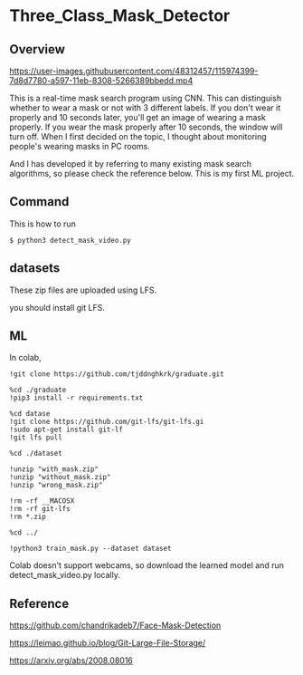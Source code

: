 # Three_Class_Mask_Detector

Overview
-------------

https://user-images.githubusercontent.com/48312457/115974399-7d8d7780-a597-11eb-8308-5266389bbedd.mp4



This is a real-time mask search program using CNN. This can distinguish whether to wear a mask or not with 3 different labels. If you don't wear it properly and 10 seconds later, you'll get an image of wearing a mask properly. If you wear the mask properly after 10 seconds, the window will turn off. When I first decided on the topic, I thought about monitoring people's wearing masks in PC rooms.

And I has developed it by referring to many existing mask search algorithms, so please check the reference below. This is my first ML project.

Command
-------------

This is how to run
~~~
$ python3 detect_mask_video.py 
~~~
datasets
----------

These zip files are uploaded using LFS.

you should install git LFS.

ML
-------------
In colab,
~~~
!git clone https://github.com/tjddnghkrk/graduate.git
~~~
~~~
%cd ./graduate
!pip3 install -r requirements.txt
~~~
~~~
%cd datase
!git clone https://github.com/git-lfs/git-lfs.gi
!sudo apt-get install git-lf
!git lfs pull
~~~
~~~
%cd ./dataset
~~~ 
~~~
!unzip "with_mask.zip"
!unzip "without_mask.zip"
!unzip "wrong_mask.zip"
~~~
~~~
!rm -rf __MACOSX
!rm -rf git-lfs
!rm *.zip
~~~
~~~
%cd ../
~~~
~~~
!python3 train_mask.py --dataset dataset
~~~

Colab doesn't support webcams, so download the learned model and run detect_mask_video.py locally.



Reference
---------
https://github.com/chandrikadeb7/Face-Mask-Detection

https://leimao.github.io/blog/Git-Large-File-Storage/

https://arxiv.org/abs/2008.08016


  
